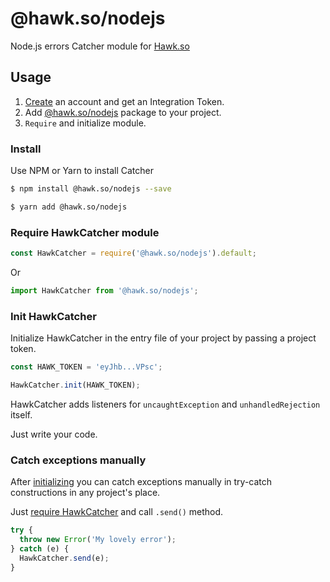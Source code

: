 # @hawk.so/nodejs

Node.js errors Catcher module for [Hawk.so](https://hawk.so)

## Usage

1. [Create](https://hawk.so/) an account and get an Integration Token.
2. Add [@hawk.so/nodejs](https://www.npmjs.com/package/@hawk.so/nodejs) package to your project.
3. `Require` and initialize module.

### Install

Use NPM or Yarn to install Catcher

```bash
$ npm install @hawk.so/nodejs --save
```

```bash
$ yarn add @hawk.so/nodejs
```

### Require HawkCatcher module

```js
const HawkCatcher = require('@hawk.so/nodejs').default;
```

Or

```js
import HawkCatcher from '@hawk.so/nodejs';
```

### Init HawkCatcher

Initialize HawkCatcher in the entry file of your project by passing a project token.

```js
const HAWK_TOKEN = 'eyJhb...VPsc';

HawkCatcher.init(HAWK_TOKEN);
```

HawkCatcher adds listeners for `uncaughtException` and `unhandledRejection` itself.

Just write your code.

### Catch exceptions manually

After [initializing](init-hawkcatcher) you can catch exceptions manually in try-catch constructions in any project's place.

Just [require HawkCatcher](#require-hawkcatcher-module) and call `.send()` method.

```js
try {
  throw new Error('My lovely error');
} catch (e) {
  HawkCatcher.send(e);
}
```
